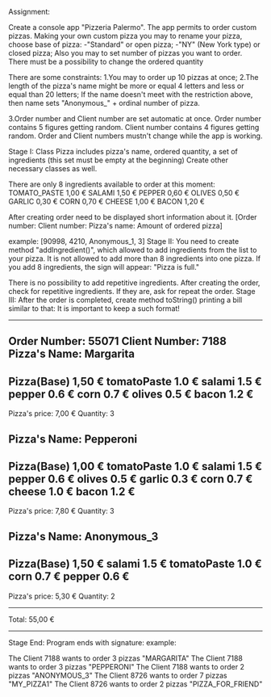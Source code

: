 Assignment:

Create a console app "Pizzeria Palermo". The app permits to order custom pizzas. Making your own custom pizza you may to rename your pizza, choose base of pizza: -"Standard" or open pizza; -"NY" (New York type) or closed pizza; Also you may to set number of pizzas you want to order. There must be a possibility to change the ordered quantity

There are some constraints: 1.You may to order up 10 pizzas at once; 2.The length of the pizza's name might be more or equal 4 letters and less or equal than 20 letters; If the name doesn't meet with the restriction above, then name sets "Anonymous_" + ordinal number of pizza.

3.Order number and Client number are set automatic at once. Order number contains 5 figures getting random. Client number contains 4 figures getting random. Order and Client numbers mustn't change while the app is working.

Stage I: Class Pizza includes pizza's name, ordered quantity, a set of ingredients (this set must be empty at the beginning) Create other necessary classes as well.

There are only 8 ingredients available to order at this moment:
TOMATO_PASTE	1,00 €
SALAMI	1,50 €
PEPPER	0,60 €
OLIVES	0,50 €
GARLIC	0,30 €
CORN	0,70 €
CHEESE	1,00 €
BACON	1,20 €

After creating order need to be displayed short information about it.
[Order number: Client number: Pizza's name: Amount of ordered pizza]

example: [90998, 4210, Anonymous_1, 3]
Stage II: You need to create method "addIngredient()", which allowed to add ingredients from the list to your pizza. It is not allowed to add more than 8 ingredients into one pizza. If you add 8 ingredients, the sign will appear: "Pizza is full."

There is no possibility to add repetitive ingredients. After creating the order, check for
repetitive ingredients. If they are, ask for repeat the order.
Stage III: After the order is completed, create method toString() printing a bill similar to that: It is important to keep a such format!

*************
Order Number: 55071
Client Number: 7188
Pizza's Name: Margarita
--------------
Pizza(Base)	1,50 €
tomatoPaste	1.0 €
 salami	1.5 €
 pepper	0.6 €
 corn	0.7 €
 olives	0.5 €
 bacon	1.2 €
--------------
Pizza's price: 7,00 €
Quantity: 3

Pizza's Name: Pepperoni
--------------
Pizza(Base)	1,00 €
tomatoPaste	1.0 €
 salami	1.5 €
 pepper	0.6 €
 olives	0.5 €
 garlic	0.3 €
 corn	0.7 €
 cheese	1.0 €
 bacon	1.2 €
--------------
Pizza's price: 7,80 €
Quantity: 3

Pizza's Name: Anonymous_3
--------------
Pizza(Base)	1,50 €
salami	1.5 €
 tomatoPaste	1.0 €
 corn	0.7 €
 pepper	0.6 €
--------------
Pizza's price: 5,30 €
Quantity: 2

*************
Total: 55,00 €
*************
Stage End: Program ends with signature: example:

The Client 7188 wants to order 3 pizzas "MARGARITA"
The Client 7188 wants to order 3 pizzas "PEPPERONI"
The Client 7188 wants to order 2 pizzas "ANONYMOUS_3"
The Client 8726 wants to order 7 pizzas "MY_PIZZA1"
The Client 8726 wants to order 2 pizzas "PIZZA_FOR_FRIEND"